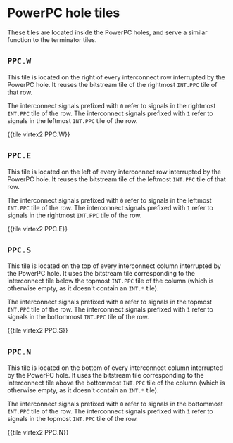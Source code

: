 # PowerPC hole tiles

These tiles are located inside the PowerPC holes, and serve a similar function to the terminator tiles.

## `PPC.W`

This tile is located on the right of every interconnect row interrupted by the PowerPC hole. It reuses the bitstream tile of the rightmost `INT.PPC` tile of that row.

The interconnect signals prefixed with `0` refer to signals in the rightmost `INT.PPC` tile of the row.  The interconnect signals prefixed with `1` refer to signals in the leftmost `INT.PPC` tile of the row.

{{tile virtex2 PPC.W}}


## `PPC.E`

This tile is located on the left of every interconnect row interrupted by the PowerPC hole. It reuses the bitstream tile of the leftmost `INT.PPC` tile of that row.

The interconnect signals prefixed with `0` refer to signals in the leftmost `INT.PPC` tile of the row.  The interconnect signals prefixed with `1` refer to signals in the rightmost `INT.PPC` tile of the row.

{{tile virtex2 PPC.E}}


## `PPC.S`

This tile is located on the top of every interconnect column interrupted by the PowerPC hole. It uses the bitstream tile corresponding to the interconnect tile below the topmost `INT.PPC` tile of the column (which is otherwise empty, as it doesn't contain an `INT.*` tile).

The interconnect signals prefixed with `0` refer to signals in the topmost `INT.PPC` tile of the row.  The interconnect signals prefixed with `1` refer to signals in the bottommost `INT.PPC` tile of the row.

{{tile virtex2 PPC.S}}


## `PPC.N`

This tile is located on the bottom of every interconnect column interrupted by the PowerPC hole. It uses the bitstream tile corresponding to the interconnect tile above the bottommost `INT.PPC` tile of the column (which is otherwise empty, as it doesn't contain an `INT.*` tile).

The interconnect signals prefixed with `0` refer to signals in the bottommost `INT.PPC` tile of the row.  The interconnect signals prefixed with `1` refer to signals in the topmost `INT.PPC` tile of the row.

{{tile virtex2 PPC.N}}

